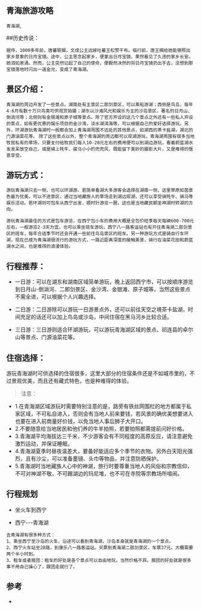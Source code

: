 ## 青海旅游攻略

`青海湖`,

##历史传说：

`
据传，1000多年前，唐蕃联姻，文成公主远嫁吐蕃王松赞干布。临行前，唐王赐给她能够照出家乡景象的日月宝镜。途中，公主思念起家乡，便拿出日月宝镜，果然看见了久违的家乡长安。她泪如泉涌。然而，公主突然记起了自己的使命，便毅然决然的将日月宝镜扔出手去，没想到那宝镜落地时闪出一道金光，变成了青海湖。
`


## 景区介绍：
`
青海湖的周边开发了一些景点。湖南处有主景区二郎剑景区，可以乘船游湖；西侧是鸟岛，每年4-6月有数十万只鸟类可供观赏拍摄；湖东以沙滩风光和娱乐为主的沙岛景区，著名的日月山、倒淌河等；北侧则有金银滩和原子城等景点。除了官方开设的这几个景点之外还有一些私人开设的景点，如有更优惠的娱乐项目的金沙湾，淡水湖洱海等，可以根据自己的爱好选择游玩。另外，环湖游玩青海湖时一般都会加上青海湖周围不远处的其他景点，如湖西的茶卡盐湖，湖北的门源油菜花等。
`
`
除了这些景点以外，整个青海湖的周边都可以观湖游玩，青海湖周围有很多当地牧民私有的草场，只要支付给牧民们每人10-20元左右的费用便可以到湖边游玩，看着蔚蓝湖水发发呆放空自己，或是骑上牦牛、骏马小小的兜兜风，既能留下美妙的摄影大片，又是难得的惬意享受。
`
## 游玩方式：
`
游玩青海湖只去一侧，也可以环湖游。若简单看湖大多游客会选择在湖南一侧，这里草原如茵景色最为优美。可以不进景区，通过当地藏族人的草场走到湖边观湖，还可以享受骑牦牛、骑马等娱乐活动。若环湖则可包车从西宁出发，顺时针游览一圈，这也是当地藏民朝圣神湖时转湖的方向。
`

`
游玩青海湖最佳的方式是包车游览，在西宁包小车的费用大概是全包价旺季每天每辆600-700元左右，一般游览2-3天为宜。也可以乘坐班车游玩，西宁八一路客运站也有开往青海湖二郎剑景区的班车，每年合适季节时还会开通一些前往鸟岛景区的班车。另一种游玩方式是骑自行车环湖，现在已成为青海湖很流行的游玩方式，一路近距离深度的接触美景，骑行在油菜花田和蔚蓝湖水之间，也是难得的浪漫体验。
`


## 行程推荐：

- 一日游：可以在湖东和湖南区域简单游玩，晚上返回西宁市，可以按顺序游览到日月山-倒淌河、二郎剑景区、金沙湾、金银滩、原子城等，当然这些景点不需全进，可以根据个人兴趣选择。

- 二日游：二日游除可以游玩一日游景点外，还可以前往天空之境茶卡盐湖，时间充足的话还可以加上鸟岛或沙岛，中间住宿在黑马河乡比较合适。

- 三日游：三日游则适合环湖游玩，可以游玩青海湖区域的景点、祁连县的卓尔山等景点、门源油菜花等。



## 住宿选择：

游玩青海湖时可供选择的住宿很多，这里大部分的住宿条件还是不如城市里的，不过景观优美，而且还有藏式特色，也是种难得的体验。




>注意：

- 1.在青海湖区域游玩时需要特别注意的是，路旁有铁丝网围栏的地方都属于私家区域，不可私自进入，否则会有当地人前来要钱，若风景的确优美想要进入也要在进入前商量好价钱，以免当地人事后狮子大开口。
- 2.不要随意给当地居民和他们养的牛羊拍照，若要拍照都需提前问好价格。
- 3.青海湖平均海拔达三千米，不少游客会有不同程度的高原反应，请注意避免激烈运动，并保证睡眠。
- 4.青海湖夏季时昼夜温差大，要备好能适应多个季节的衣物。另外白天阳光强烈，且有沙尘，可以准备墨镜、头巾等物品，并注意防晒保护。
- 5.青海湖时当地藏族人心中的神湖，旅行时要尊重当地人的风俗和宗教信仰，不可对神湖不敬，不可踢湖边的玛尼堆，也不可在寺院等宗教场所喧闹。

## 行程规划

- 坐火车到西宁

- 西宁---青海湖
```
去青海湖有很多种方式：
1、乘坐西宁至沙岛的火车，沿途可以看到青海湖，沙岛本身就是青海湖的一个景点。
2、西宁火车站坐28路，到康乐八一路客运站。买票到青海湖二郎剑景区，车票37元。大概需要两个半小时到。
3、租车或者报团：租车的好处是各个景点可以自由地玩，当然价格不菲。报团的好处就是很多事不用自己操心了，跟团走就行了。
```



## 参考

- 

